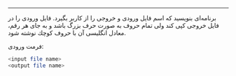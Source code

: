 ---------

برنامه‌ای بنويسيد كه اسم فايل ورودی و خروجی را از كاربر بگيرد. فايل ورودی
را در فايل خروجی كپی كند ولی تمام حروف به صورت حرف بزرگ باشد و به جای هر رقم،
معادل انگليسی آن با حروف كوچك نوشته شود.

فرمت ورودی:

```sh
<input file name>
<output file name>
```
